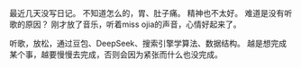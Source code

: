 最近几天没写日记。
不知道怎么的，胃、肚子痛。
精神也不太好。
难道是没有听歌的原因？
刚才放了音乐，听着miss ojia的声音，心情好起来了。

听歌，放松，通过豆包、DeepSeek、搜索引擎学算法、数据结构。
越是想完成某个事，越要慢慢去完成，否则会因为紧张而什么也没完成。
